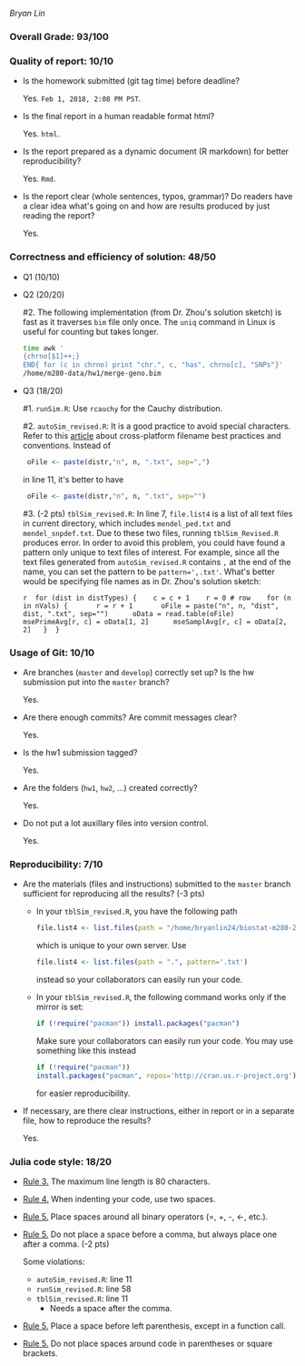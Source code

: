 *Bryan Lin*

### Overall Grade: 93/100

### Quality of report: 10/10

-   Is the homework submitted (git tag time) before deadline?

    Yes. `Feb 1, 2018, 2:08 PM PST`.

-   Is the final report in a human readable format html?

    Yes. `html`.

-   Is the report prepared as a dynamic document (R markdown) for better reproducibility?

    Yes. `Rmd`.

-   Is the report clear (whole sentences, typos, grammar)? Do readers have a clear idea what's going on and how are results produced by just reading the report?

    Yes.

### Correctness and efficiency of solution: 48/50

-   Q1 (10/10)

-   Q2 (20/20)

    \#2. The following implementation (from Dr. Zhou's solution sketch) is fast as it traverses `bim` file only once. The `uniq` command in Linux is useful for counting but takes longer.

    ``` bash
    time awk '
    {chrno[$1]++;} 
    END{ for (c in chrno) print "chr.", c, "has", chrno[c], "SNPs"}'                                   
    /home/m280-data/hw1/merge-geno.bim
    ```

-   Q3 (18/20)

    \#1. `runSim.R`: Use `rcauchy` for the Cauchy distribution.

    \#2. `autoSim_revised.R`: It is a good practice to avoid special characters. Refer to this [article](https://support.apple.com/en-us/HT202808) about cross-platform filename best practices and conventions. Instead of

    ``` r
     oFile <- paste(distr,"n", n, ".txt", sep=",")
    ```

    in line 11, it's better to have

    ``` r
     oFile <- paste(distr,"n", n, ".txt", sep="")
    ```

    \#3. (-2 pts) `tblSim_revised.R`: In line 7, `file.list4` is a list of all text files in current directory, which includes `mendel_ped.txt` and `mendel_snpdef.txt`. Due to these two files, running `tblSim_Revised.R` produces error. In order to avoid this problem, you could have found a pattern only unique to text files of interest. For example, since all the text files generated from `autoSim_revised.R` contains `,` at the end of the name, you can set the pattern to be `pattern=',.txt'`. What's better would be specifying file names as in Dr. Zhou's solution sketch:

    `r  for (dist in distTypes) {    c = c + 1    r = 0 # row    for (n in nVals) {       r = r + 1       oFile = paste("n", n, "dist", dist, ".txt", sep="")      oData = read.table(oFile)      msePrimeAvg[r, c] = oData[1, 2]      mseSamplAvg[r, c] = oData[2, 2]   }  }`

### Usage of Git: 10/10

-   Are branches (`master` and `develop`) correctly set up? Is the hw submission put into the `master` branch?

    Yes.

-   Are there enough commits? Are commit messages clear?

    Yes.

-   Is the hw1 submission tagged?

    Yes.

-   Are the folders (`hw1`, `hw2`, ...) created correctly?

    Yes.

-   Do not put a lot auxillary files into version control.

    Yes.

### Reproducibility: 7/10

-   Are the materials (files and instructions) submitted to the `master` branch sufficient for reproducing all the results? (-3 pts)

    -   In your `tblSim_revised.R`, you have the following path

        ``` r
        file.list4 <- list.files(path = "/home/bryanlin24/biostat-m280-2018-winter", pattern='.txt')
        ```

        which is unique to your own server. Use

        ``` r
        file.list4 <- list.files(path = ".", pattern='.txt')
        ```

        instead so your collaborators can easily run your code.

    -   In your `tblSim_revised.R`, the following command works only if the mirror is set:

        ``` r
        if (!require("pacman")) install.packages("pacman")
        ```

        Make sure your collaborators can easily run your code. You may use something like this instead

        ``` r
        if (!require("pacman")) 
        install.packages("pacman", repos='http://cran.us.r-project.org'))
        ```

        for easier reproducibility.

-   If necessary, are there clear instructions, either in report or in a separate file, how to reproduce the results?

    Yes.

### Julia code style: 18/20

-   [Rule 3.](https://google.github.io/styleguide/Rguide.xml#linelength) The maximum line length is 80 characters.

-   [Rule 4.](https://google.github.io/styleguide/Rguide.xml#indentation) When indenting your code, use two spaces.

-   [Rule 5.](https://google.github.io/styleguide/Rguide.xml#spacing) Place spaces around all binary operators (=, +, -, &lt;-, etc.).
-   [Rule 5.](https://google.github.io/styleguide/Rguide.xml#spacing) Do not place a space before a comma, but always place one after a comma. (-2 pts)

    Some violations:
    -   `autoSim_revised.R`: line 11
    -   `runSim_revised.R`: line 58
    -   `tblSim_revised.R`: line 11
        -   Needs a space after the comma.

-   [Rule 5.](https://google.github.io/styleguide/Rguide.xml#spacing) Place a space before left parenthesis, except in a function call.

-   [Rule 5.](https://google.github.io/styleguide/Rguide.xml#spacing) Do not place spaces around code in parentheses or square brackets.
